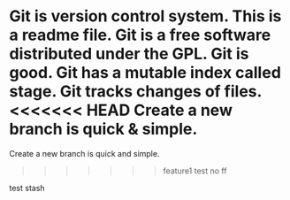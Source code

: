Git is version control system.
This is a readme file.
Git is a free software distributed under the GPL.
Git is good.
Git has a mutable index called stage.
Git tracks changes of files.
<<<<<<< HEAD
Create a new branch is quick & simple.
=======
Create a new branch is quick and simple.
>>>>>>> feature1
test no ff

test stash

